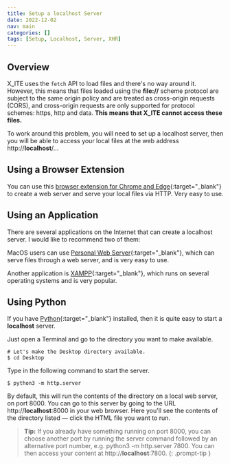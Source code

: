 ```yaml
---
title: Setup a localhost Server
date: 2022-12-02
nav: main
categories: []
tags: [Setup, Localhost, Server, XHR]
---
```

## Overview

X_ITE uses the `fetch` API to load files and there's no way around it. However, this means that files loaded using the **file://** scheme protocol are subject to the same origin policy and are treated as cross-origin requests (CORS), and cross-origin requests are only supported for protocol schemes: https, http and data. **This means that X_ITE cannot access these files.**

To work around this problem, you will need to set up a localhost server, then you will be able to access your local files at the web address http://**localhost**/...

## Using a Browser Extension

You can use this [browser extension for Chrome and Edge](https://chrome.google.com/webstore/detail/web-server-for-chrome/ofhbbkphhbklhfoeikjpcbhemlocgigb/){:target="_blank"} to create a web server and serve your local files via HTTP. Very easy to use.

## Using an Application

There are several applications on the Internet that can create a localhost server. I would like to recommend two of them:

MacOS users can use [Personal Web Server](https://apps.apple.com/de/app/personal-web-server/id1486323797?mt=12){:target="_blank"}, which can serve files through a web server, and is very easy to use.

Another application is [XAMPP](https://www.apachefriends.org/index.html){:target="_blank"}, which runs on several operating systems and is very popular.

## Using Python

If you have [Python](https://www.python.org){:target="_blank"} installed, then it is quite easy to start a **localhost** server.

Just open a Terminal and go to the directory you want to make available.

```console
# Let's make the Desktop directory available.
$ cd Desktop
```

Type in the following command to start the server.

```console
$ python3 -m http.server
```

By default, this will run the contents of the directory on a local web server, on port 8000. You can go to this server by going to the URL http://**localhost**:8000 in your web browser. Here you'll see the contents of the directory listed — click the HTML file you want to run.

>**Tip:** If you already have something running on port 8000, you can choose another port by running the server command followed by an alternative port number, e.g. python3 -m http.server 7800. You can then access your content at http://**localhost**:7800.
{: .prompt-tip }
